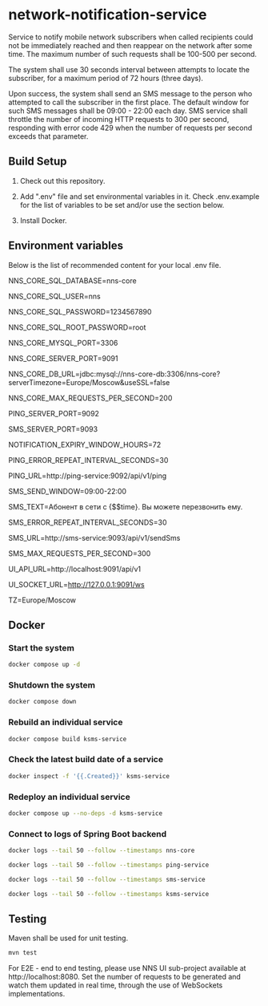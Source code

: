 # network-notification-service

Service to notify mobile network subscribers when called recipients could not be immediately reached and then reappear on the network after some time. The maximum number of such requests shall be 100-500 per second.

The system shall use 30 seconds interval between attempts to locate the subscriber, for a maximum period of 72 hours (three days).

Upon success, the system shall send an SMS message to the person who attempted to call the subscriber in the first place. The default window for such SMS messages shall be 09:00 - 22:00 each day. SMS service shall throttle the number of incoming HTTP requests to 300 per second, responding with error code 429 when the number of requests per second exceeds that parameter.

## Build Setup

1. Check out this repository.

2. Add ".env" file and set environmental variables in it. Check .env.example for the list of variables to be set and/or use the section below.

3. Install Docker.

## Environment variables

Below is the list of recommended content for your local .env file.

NNS_CORE_SQL_DATABASE=nns-core

NNS_CORE_SQL_USER=nns

NNS_CORE_SQL_PASSWORD=1234567890

NNS_CORE_SQL_ROOT_PASSWORD=root

NNS_CORE_MYSQL_PORT=3306

NNS_CORE_SERVER_PORT=9091

NNS_CORE_DB_URL=jdbc:mysql://nns-core-db:3306/nns-core?serverTimezone=Europe/Moscow&useSSL=false

NNS_CORE_MAX_REQUESTS_PER_SECOND=200

PING_SERVER_PORT=9092

SMS_SERVER_PORT=9093

NOTIFICATION_EXPIRY_WINDOW_HOURS=72

PING_ERROR_REPEAT_INTERVAL_SECONDS=30

PING_URL=http://ping-service:9092/api/v1/ping

SMS_SEND_WINDOW=09:00-22:00

SMS_TEXT=Абонент в сети с {$$time}. Вы можете перезвонить ему.

SMS_ERROR_REPEAT_INTERVAL_SECONDS=30

SMS_URL=http://sms-service:9093/api/v1/sendSms

SMS_MAX_REQUESTS_PER_SECOND=300

UI_API_URL=http://localhost:9091/api/v1

UI_SOCKET_URL=http://127.0.0.1:9091/ws

TZ=Europe/Moscow

## Docker

### Start the system

```bash
docker compose up -d
```

### Shutdown the system

```bash
docker compose down
```

### Rebuild an individual service

```bash
docker compose build ksms-service
```

### Check the latest build date of a service

```bash
docker inspect -f '{{.Created}}' ksms-service
```

### Redeploy an individual service

```bash
docker compose up --no-deps -d ksms-service
```

### Connect to logs of Spring Boot backend

```bash
docker logs --tail 50 --follow --timestamps nns-core
```

```bash
docker logs --tail 50 --follow --timestamps ping-service
```

```bash
docker logs --tail 50 --follow --timestamps sms-service
```

```bash
docker logs --tail 50 --follow --timestamps ksms-service
```

## Testing

Maven shall be used for unit testing.

```bash
mvn test
```

For E2E - end to end testing, please use NNS UI sub-project available at http://localhost:8080. Set the number of requests to be generated and watch them updated in real time, through the use of WebSockets implementations.
